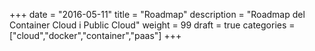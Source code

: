 +++
date        = "2016-05-11"
title       = "Roadmap"
description = "Roadmap del Container Cloud i Public Cloud"
weight      = 99
draft 		= true
categories  = ["cloud","docker","container","paas"]
+++

<!--iframe src='https://cdn.knightlab.com/libs/timeline3/latest/embed/index.html?source=1CNmdw6X_BmaREbGKsPfXKjs0FEVap5vqPXDCo4LVhbs&amp;font=Default&amp;lang=ca&amp;initial_zoom=2&amp;height=650&amp;start_at_end=true' width='100%' height='650' frameborder='0'></iframe-->


<link title="timeline-styles" rel="stylesheet" href="https://cdn.knightlab.com/libs/timeline3/latest/css/timeline.css" />

<script src="/js/sheet2array.js"></script>
<script src="https://cdn.knightlab.com/libs/timeline3/latest/js/timeline.js"></script>

<div id='timeline-embed' style="width: 100%; height: 600px"></div>

<script type="text/javascript">

	   $.getJSON("https://script.google.com/macros/s/AKfycbwxChBaW2lQQthQKTMPvulYDivJkIzFb_aaJmviLaItbFM9fDq3/exec?callback=?", null, function(results){
	   			
				var additionalOptions = {
			    	start_at_slide: results.slide,
			        timenav_height: 200,
			        height : 650,
			        initial_zoom: 6,
			        language : "ca"
			    }	   			

			    console.log(additionalOptions)

			  	timeline = new TL.Timeline('timeline-embed', 'https://docs.google.com/spreadsheets/d/1wCymkRrs6skIOh5_rajU1HIe5KxD1S20zjU9tVZAcOI/pubhtml', additionalOptions);
	   });


</script>